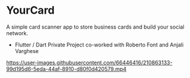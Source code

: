 # YourCard
A simple card scanner app to store business cards and build your social network.
- Flutter / Dart Private Project
co-worked with Roberto Font and Anjali Varghese


https://user-images.githubusercontent.com/66446416/210863133-99d195d6-5eda-44af-8910-d80f0d420579.mp4

